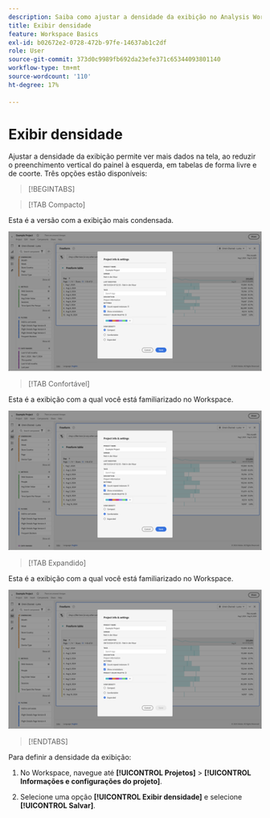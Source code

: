 ```yaml
---
description: Saiba como ajustar a densidade da exibição no Analysis Workspace.
title: Exibir densidade
feature: Workspace Basics
exl-id: b02672e2-0728-472b-97fe-14637ab1c2df
role: User
source-git-commit: 373d0c9989fb692da23efe371c65344093801140
workflow-type: tm+mt
source-wordcount: '110'
ht-degree: 17%

---
```


# Exibir densidade

Ajustar a densidade da exibição permite ver mais dados na tela, ao reduzir o preenchimento vertical do painel à esquerda, em tabelas de forma livre e de coorte. Três opções estão disponíveis:

>[!BEGINTABS]

>[!TAB Compacto]

Esta é a versão com a exibição mais condensada.

![As densidades de exibição compactas.](assets/view-density-compact.png)

>[!TAB Confortável]

Esta é a exibição com a qual você está familiarizado no Workspace.

![As densidades de exibição expandidas.](assets/view-density-comfortable.png)

>[!TAB Expandido]

Esta é a exibição com a qual você está familiarizado no Workspace.

![As densidades de exibição expandidas.](assets/view-density-expanded.png)

>[!ENDTABS]


Para definir a densidade da exibição:

1. No Workspace, navegue até **[!UICONTROL Projetos]** > **[!UICONTROL Informações e configurações do projeto]**.

1. Selecione uma opção **[!UICONTROL Exibir densidade]** e selecione **[!UICONTROL Salvar]**.
